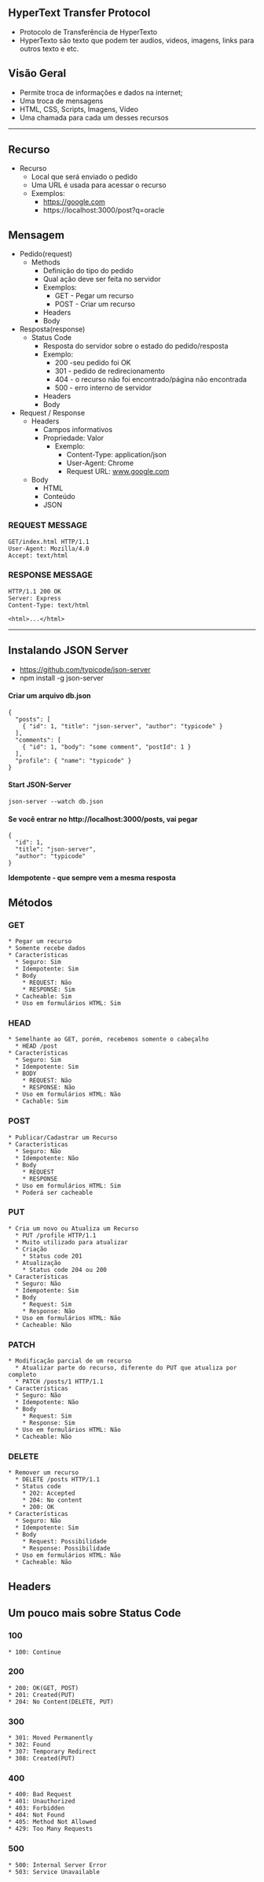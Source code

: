 ## HyperText Transfer Protocol
  * Protocolo de Transferência de HyperTexto
  * HyperTexto são texto que podem ter audios, videos, imagens, links para outros texto e etc.

## Visão Geral
  * Permite troca de informações e dados na internet;
  * Uma troca de mensagens
  * HTML, CSS, Scripts, Imagens, Vídeo
  * Uma chamada para cada um desses recursos

  ---

## Recurso
  * Recurso
    * Local que será enviado o pedido
    * Uma URL é usada para acessar o recurso
    * Exemplos: 
      * https://google.com
      * https://localhost:3000/post?q=oracle

## Mensagem
  * Pedido(request)
    * Methods
      * Definição do tipo do pedido
      * Qual ação deve ser feita no servidor
      * Exemplos:
        * GET - Pegar um recurso
        * POST - Criar um recurso
      * Headers
      * Body
  * Resposta(response)
    * Status Code
      * Resposta do servidor sobre o estado do pedido/resposta
      * Exemplo:
        * 200 -seu pedido foi OK
        * 301 - pedido de redirecionamento
        * 404 - o recurso não foi encontrado/página não encontrada
        * 500 - erro interno de servidor
      * Headers
      * Body
  * Request / Response
    * Headers 
      * Campos informativos
      * Propriedade: Valor
        * Exemplo:
          * Content-Type: application/json
          * User-Agent: Chrome
          * Request URL: www.google.com
    * Body
      * HTML
      * Conteúdo
      * JSON

  ### REQUEST MESSAGE
    GET/index.html HTTP/1.1
    User-Agent: Mozilla/4.0
    Accept: text/html

  ### RESPONSE MESSAGE
    HTTP/1.1 200 OK
    Server: Express
    Content-Type: text/html

  ``<html>...</html> ``

---

## Instalando JSON Server
  * https://github.com/typicode/json-server
  * npm install -g json-server

  #### Criar um arquivo db.json
    {
      "posts": [
        { "id": 1, "title": "json-server", "author": "typicode" }
      ],
      "comments": [
        { "id": 1, "body": "some comment", "postId": 1 }
      ],
      "profile": { "name": "typicode" }
    }
  #### Start JSON-Server
    json-server --watch db.json

  #### Se você entrar no http://localhost:3000/posts, vai pegar
    { 
      "id": 1, 
      "title": "json-server", 
      "author": "typicode" 
    }

**Idempotente - que sempre vem a mesma resposta**

## Métodos 
  ### GET
    * Pegar um recurso
    * Somente recebe dados
    * Características 
      * Seguro: Sim
      * Idempotente: Sim
      * Body
        * REQUEST: Não
        * RESPONSE: Sim
      * Cacheable: Sim
      * Uso em formulários HTML: Sim
  
  ### HEAD
    * Semelhante ao GET, porém, recebemos somente o cabeçalho
      * HEAD /post
    * Características
      * Seguro: Sim
      * Idempotente: Sim
      * BODY
        * REQUEST: Não
        * RESPONSE: Não
      * Uso em formulários HTML: Não
      * Cachable: Sim
  
  ### POST
    * Publicar/Cadastrar um Recurso
    * Características
      * Seguro: Não
      * Idempotente: Não
      * Body
        * REQUEST
        * RESPONSE
      * Uso em formulários HTML: Sim
      * Poderá ser cacheable

  ### PUT
    * Cria um novo ou Atualiza um Recurso
      * PUT /profile HTTP/1.1
      * Muito utilizado para atualizar
      * Criação 
        * Status code 201
      * Atualização 
        * Status code 204 ou 200
    * Características
      * Seguro: Não
      * Idempotente: Sim
      * Body
        * Request: Sim
        * Response: Não
      * Uso em formulários HTML: Não
      * Cacheable: Não
  
  ### PATCH
    * Modificação parcial de um recurso
      * Atualizar parte do recurso, diferente do PUT que atualiza por completo
      * PATCH /posts/1 HTTP/1.1
    * Características
      * Seguro: Não
      * Idempotente: Não
      * Body
        * Request: Sim
        * Response: Sim
      * Uso em formulários HTML: Não
      * Cacheable: Não

  ### DELETE
    * Remover um recurso
      * DELETE /posts HTTP/1.1
      * Status code
        * 202: Accepted
        * 204: No content
        * 200: OK
    * Características
      * Seguro: Não
      * Idempotente: Sim
      * Body
        * Request: Possibilidade
        * Response: Possibilidade
      * Uso em formulários HTML: Não
      * Cacheable: Não
## Headers
  

## Um pouco mais sobre Status Code
  ### 100
    * 100: Continue
  
  ### 200
    * 200: OK(GET, POST)
    * 201: Created(PUT)
    * 204: No Content(DELETE, PUT)
  
  ### 300
    * 301: Moved Permanently
    * 302: Found
    * 307: Temporary Redirect
    * 308: Created(PUT)

  ### 400
    * 400: Bad Request
    * 401: Unauthorized
    * 403: Forbidden
    * 404: Not Found
    * 405: Method Not Allowed
    * 429: Too Many Requests
  
  ### 500
    * 500: Internal Server Error
    * 503: Service Unavailable
